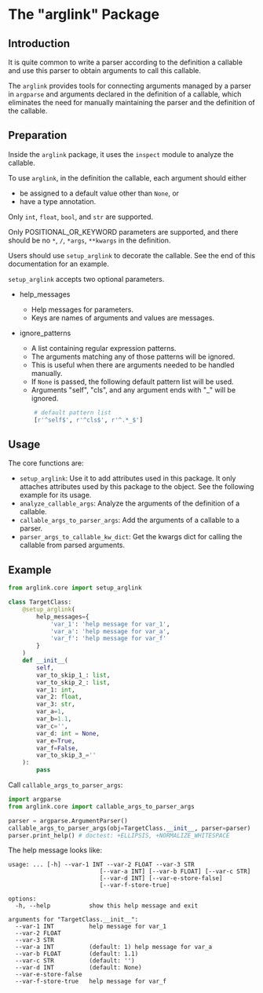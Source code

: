 # The "arglink" Package


## Introduction

It is quite common to write a parser according to the definition a callable
and use this parser to obtain arguments to call this callable.

The `arglink` provides tools for connecting arguments managed by a parser in `argparse` 
and arguments declared in the definition of a callable, 
which eliminates the need for manually maintaining the parser and the definition of the callable.


## Preparation

Inside the `arglink` package, 
it uses the `inspect` module to analyze the callable.

To use `arglink`, in the definition the callable,
each argument should either
- be assigned to a default value other than `None`, or
- have a type annotation.

Only `int`, `float`, `bool`, and `str` are supported.

Only POSITIONAL_OR_KEYWORD parameters are supported, 
and there should be no `*`, `/`, `*args`, `**kwargs` in the definition.

Users should use `setup_arglink` to decorate the callable.
See the end of this documentation for an example.

`setup_arglink` accepts two optional parameters.
- help_messages
    - Help messages for parameters.
    - Keys are names of arguments and values are messages.
- ignore_patterns
    - A list containing regular expression patterns.
    - The arguments matching any of those patterns will be ignored.
    - This is useful when there are arguments needed to be handled manually.
    - If ``None`` is passed, the following default pattern list will be used.
    - Arguments "self", "cls", and any argument ends with "_" will be ignored.
        
    ``` python
        # default pattern list
        [r'^self$', r'^cls$', r'^.*_$']
    ```

## Usage

The core functions are:

- `setup_arglink`: Use it to add attributes used in this package.
    It only attaches attributes used by this package to the object.
    See the following example for its usage.
- `analyze_callable_args`: Analyze the arguments of the definition of a callable.
- `callable_args_to_parser_args`: Add the arguments of a callable to a parser.
- `parser_args_to_callable_kw_dict`: Get the kwargs dict for calling the callable from parsed arguments.

## Example

```python
from arglink.core import setup_arglink

class TargetClass:
    @setup_arglink(
        help_messages={
            'var_1': 'help message for var_1',
            'var_a': 'help message for var_a',
            'var_f': 'help message for var_f'
        }
    )
    def __init__(
        self,
        var_to_skip_1_: list,
        var_to_skip_2_: list,
        var_1: int,
        var_2: float,
        var_3: str,
        var_a=1,
        var_b=1.1,
        var_c='',
        var_d: int = None,
        var_e=True,
        var_f=False,
        var_to_skip_3_=''
    ):
        pass
```

Call `callable_args_to_parser_args`:

```python
import argparse
from arglink.core import callable_args_to_parser_args

parser = argparse.ArgumentParser()
callable_args_to_parser_args(obj=TargetClass.__init__, parser=parser)
parser.print_help() # doctest: +ELLIPSIS, +NORMALIZE_WHITESPACE
```

The help message looks like:

```
usage: ... [-h] --var-1 INT --var-2 FLOAT --var-3 STR
                          [--var-a INT] [--var-b FLOAT] [--var-c STR]
                          [--var-d INT] [--var-e-store-false]
                          [--var-f-store-true]

options:
  -h, --help           show this help message and exit

arguments for "TargetClass.__init__":
  --var-1 INT          help message for var_1
  --var-2 FLOAT
  --var-3 STR
  --var-a INT          (default: 1) help message for var_a
  --var-b FLOAT        (default: 1.1)
  --var-c STR          (default: '')
  --var-d INT          (default: None)
  --var-e-store-false
  --var-f-store-true   help message for var_f
```

